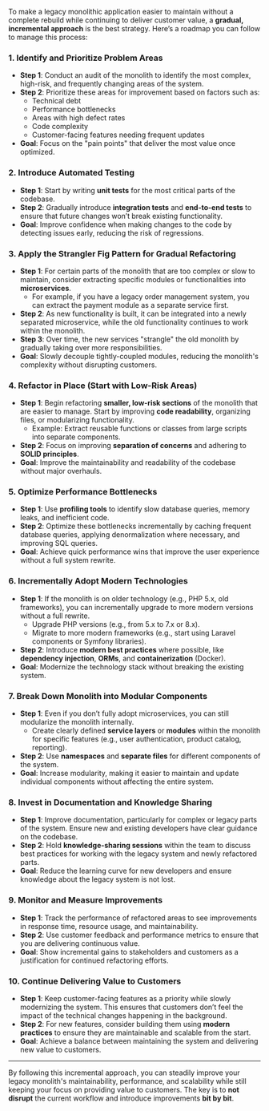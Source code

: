To make a legacy monolithic application easier to maintain without a complete rebuild while continuing to deliver customer value, a **gradual, incremental approach** is the best strategy. Here’s a roadmap you can follow to manage this process:

### 1. **Identify and Prioritize Problem Areas**
   - **Step 1**: Conduct an audit of the monolith to identify the most complex, high-risk, and frequently changing areas of the system.
   - **Step 2**: Prioritize these areas for improvement based on factors such as:
     - Technical debt
     - Performance bottlenecks
     - Areas with high defect rates
     - Code complexity
     - Customer-facing features needing frequent updates
   - **Goal**: Focus on the "pain points" that deliver the most value once optimized.

### 2. **Introduce Automated Testing**
   - **Step 1**: Start by writing **unit tests** for the most critical parts of the codebase.
   - **Step 2**: Gradually introduce **integration tests** and **end-to-end tests** to ensure that future changes won’t break existing functionality.
   - **Goal**: Improve confidence when making changes to the code by detecting issues early, reducing the risk of regressions.

### 3. **Apply the **Strangler Fig Pattern** for Gradual Refactoring**
   - **Step 1**: For certain parts of the monolith that are too complex or slow to maintain, consider extracting specific modules or functionalities into **microservices**.
     - For example, if you have a legacy order management system, you can extract the payment module as a separate service first.
   - **Step 2**: As new functionality is built, it can be integrated into a newly separated microservice, while the old functionality continues to work within the monolith.
   - **Step 3**: Over time, the new services "strangle" the old monolith by gradually taking over more responsibilities.
   - **Goal**: Slowly decouple tightly-coupled modules, reducing the monolith's complexity without disrupting customers.

### 4. **Refactor in Place (Start with Low-Risk Areas)**
   - **Step 1**: Begin refactoring **smaller, low-risk sections** of the monolith that are easier to manage. Start by improving **code readability**, organizing files, or modularizing functionality.
     - Example: Extract reusable functions or classes from large scripts into separate components.
   - **Step 2**: Focus on improving **separation of concerns** and adhering to **SOLID principles**.
   - **Goal**: Improve the maintainability and readability of the codebase without major overhauls.

### 5. **Optimize Performance Bottlenecks**
   - **Step 1**: Use **profiling tools** to identify slow database queries, memory leaks, and inefficient code.
   - **Step 2**: Optimize these bottlenecks incrementally by caching frequent database queries, applying denormalization where necessary, and improving SQL queries.
   - **Goal**: Achieve quick performance wins that improve the user experience without a full system rewrite.

### 6. **Incrementally Adopt Modern Technologies**
   - **Step 1**: If the monolith is on older technology (e.g., PHP 5.x, old frameworks), you can incrementally upgrade to more modern versions without a full rewrite.
     - Upgrade PHP versions (e.g., from 5.x to 7.x or 8.x).
     - Migrate to more modern frameworks (e.g., start using Laravel components or Symfony libraries).
   - **Step 2**: Introduce **modern best practices** where possible, like **dependency injection**, **ORMs**, and **containerization** (Docker).
   - **Goal**: Modernize the technology stack without breaking the existing system.

### 7. **Break Down Monolith into Modular Components**
   - **Step 1**: Even if you don’t fully adopt microservices, you can still modularize the monolith internally.
     - Create clearly defined **service layers** or **modules** within the monolith for specific features (e.g., user authentication, product catalog, reporting).
   - **Step 2**: Use **namespaces** and **separate files** for different components of the system.
   - **Goal**: Increase modularity, making it easier to maintain and update individual components without affecting the entire system.

### 8. **Invest in Documentation and Knowledge Sharing**
   - **Step 1**: Improve documentation, particularly for complex or legacy parts of the system. Ensure new and existing developers have clear guidance on the codebase.
   - **Step 2**: Hold **knowledge-sharing sessions** within the team to discuss best practices for working with the legacy system and newly refactored parts.
   - **Goal**: Reduce the learning curve for new developers and ensure knowledge about the legacy system is not lost.

### 9. **Monitor and Measure Improvements**
   - **Step 1**: Track the performance of refactored areas to see improvements in response time, resource usage, and maintainability.
   - **Step 2**: Use customer feedback and performance metrics to ensure that you are delivering continuous value.
   - **Goal**: Show incremental gains to stakeholders and customers as a justification for continued refactoring efforts.

### 10. **Continue Delivering Value to Customers**
   - **Step 1**: Keep customer-facing features as a priority while slowly modernizing the system. This ensures that customers don’t feel the impact of the technical changes happening in the background.
   - **Step 2**: For new features, consider building them using **modern practices** to ensure they are maintainable and scalable from the start.
   - **Goal**: Achieve a balance between maintaining the system and delivering new value to customers.

---

By following this incremental approach, you can steadily improve your legacy monolith's maintainability, performance, and scalability while still keeping your focus on providing value to customers. The key is to **not disrupt** the current workflow and introduce improvements **bit by bit**.